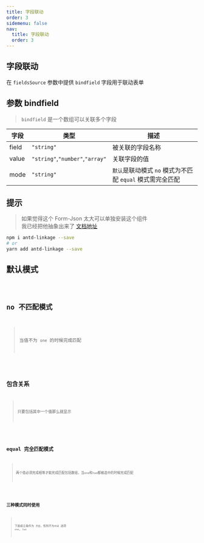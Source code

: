 ```yaml
---
title: 字段联动
order: 3
sidemenu: false
nav:
  title: 字段联动
  order: 3
---
```


## 字段联动
在 `fieldsSource` 参数中提供 `bindfield` 字段用于联动表单

## 参数 bindfield

> `bindfield` 是一个数组可以关联多个字段

| 字段 | 类型 | 描述 |
| --- | --- | --- |
| field | `"string"` | 被关联的字段名称 |
| value | `"string"`,`"number"`,`"array"` | 关联字段的值 |
| mode | `"string"` | `默认`是联动模式 `no` 模式为不匹配 `equal` 模式需完全匹配 |


## 提示
> 如果觉得这个 Form-Json 太大可以单独安装这个组件  
> 我已经把他抽象出来了 [文档地址](https://yubin-code.github.io/antd-linkage/#/)

```bash
npm i antd-linkage --save
# or
yarn add antd-linkage --save

```

## 默认模式
<code src="./linkage/bind_default.tsx" />


## no 不匹配模式

> 当值不为 `one` 的时候完成匹配

<code src="./linkage/bind_one.tsx" />

## 包含关系

> 只要包括其中一个值那么就显示

<code src="./linkage/bind_intersection.tsx" />


## equal 完全匹配模式

> 两个值必须完成相等才能完成匹配包括数组，当`one`和`two`都被选中的时候完成匹配

<code src="./linkage/bind_equal.tsx" />


## 三种模式同时使用

> 下面成立条件为 `开启`，性别不为`中间` 选项 `one`, `two`

<code src="./linkage/bind_agg.tsx" />

